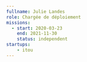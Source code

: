 ```yaml
---
fullname: Julie Landes
role: Chargée de déploiement 
missions:
  - start: 2020-03-23
    end: 2021-11-30
    status: independent
startups:
    - itou
---
```

